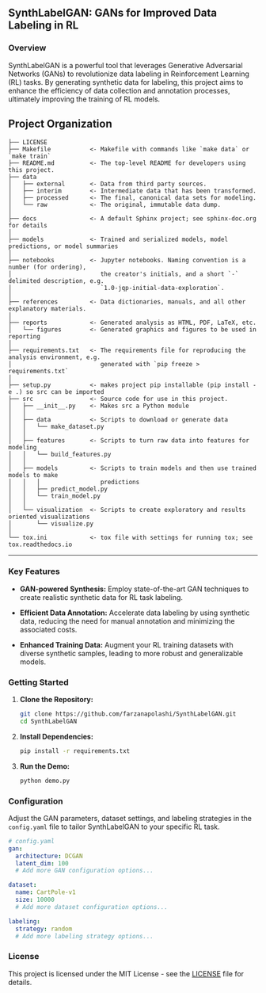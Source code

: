 ## SynthLabelGAN: GANs for Improved Data Labeling in RL

### Overview

SynthLabelGAN is a powerful tool that leverages Generative Adversarial Networks (GANs) to revolutionize data labeling in Reinforcement Learning (RL) tasks. By generating synthetic data for labeling, this project aims to enhance the efficiency of data collection and annotation processes, ultimately improving the training of RL models.

Project Organization
------------

    ├── LICENSE
    ├── Makefile           <- Makefile with commands like `make data` or `make train`
    ├── README.md          <- The top-level README for developers using this project.
    ├── data
    │   ├── external       <- Data from third party sources.
    │   ├── interim        <- Intermediate data that has been transformed.
    │   ├── processed      <- The final, canonical data sets for modeling.
    │   └── raw            <- The original, immutable data dump.
    │
    ├── docs               <- A default Sphinx project; see sphinx-doc.org for details
    │
    ├── models             <- Trained and serialized models, model predictions, or model summaries
    │
    ├── notebooks          <- Jupyter notebooks. Naming convention is a number (for ordering),
    │                         the creator's initials, and a short `-` delimited description, e.g.
    │                         `1.0-jqp-initial-data-exploration`.
    │
    ├── references         <- Data dictionaries, manuals, and all other explanatory materials.
    │
    ├── reports            <- Generated analysis as HTML, PDF, LaTeX, etc.
    │   └── figures        <- Generated graphics and figures to be used in reporting
    │
    ├── requirements.txt   <- The requirements file for reproducing the analysis environment, e.g.
    │                         generated with `pip freeze > requirements.txt`
    │
    ├── setup.py           <- makes project pip installable (pip install -e .) so src can be imported
    ├── src                <- Source code for use in this project.
    │   ├── __init__.py    <- Makes src a Python module
    │   │
    │   ├── data           <- Scripts to download or generate data
    │   │   └── make_dataset.py
    │   │
    │   ├── features       <- Scripts to turn raw data into features for modeling
    │   │   └── build_features.py
    │   │
    │   ├── models         <- Scripts to train models and then use trained models to make
    │   │   │                 predictions
    │   │   ├── predict_model.py
    │   │   └── train_model.py
    │   │
    │   └── visualization  <- Scripts to create exploratory and results oriented visualizations
    │       └── visualize.py
    │
    └── tox.ini            <- tox file with settings for running tox; see tox.readthedocs.io


--------



### Key Features

- **GAN-powered Synthesis:** Employ state-of-the-art GAN techniques to create realistic synthetic data for RL task labeling.
  
- **Efficient Data Annotation:** Accelerate data labeling by using synthetic data, reducing the need for manual annotation and minimizing the associated costs.

- **Enhanced Training Data:** Augment your RL training datasets with diverse synthetic samples, leading to more robust and generalizable models.

### Getting Started

1. **Clone the Repository:**
   ```bash
   git clone https://github.com/farzanapolashi/SynthLabelGAN.git
   cd SynthLabelGAN
   ```

2. **Install Dependencies:**
   ```bash
   pip install -r requirements.txt
   ```

3. **Run the Demo:**
   ```bash
   python demo.py
   ```

### Configuration

Adjust the GAN parameters, dataset settings, and labeling strategies in the `config.yaml` file to tailor SynthLabelGAN to your specific RL task.

```yaml
# config.yaml
gan:
  architecture: DCGAN
  latent_dim: 100
  # Add more GAN configuration options...

dataset:
  name: CartPole-v1
  size: 10000
  # Add more dataset configuration options...

labeling:
  strategy: random
  # Add more labeling strategy options...
```


### License

This project is licensed under the MIT License - see the [LICENSE](LICENSE) file for details.

